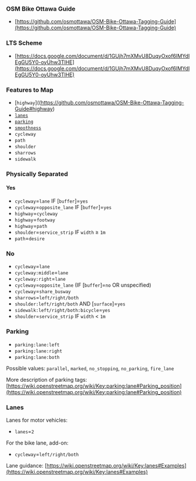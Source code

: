 ### OSM Bike Ottawa Guide

- [https://github.com/osmottawa/OSM-Bike-Ottawa-Tagging-Guide](https://github.com/osmottawa/OSM-Bike-Ottawa-Tagging-Guide)

### LTS Scheme

- [https://docs.google.com/document/d/1GUjh7mXMvU8DuqyOxof6IMYdlEgGU5Y0-oyUhw3TlHE](https://docs.google.com/document/d/1GUjh7mXMvU8DuqyOxof6IMYdlEgGU5Y0-oyUhw3TlHE)

### Features to Map

- [`highway`]((https://github.com/osmottawa/OSM-Bike-Ottawa-Tagging-Guide#highway)
- [`lanes`](https://github.com/osmottawa/OSM-Bike-Ottawa-Tagging-Guide#lane-configuration)
- [`parking`](https://github.com/osmottawa/OSM-Bike-Ottawa-Tagging-Guide#parking)
- [`smoothness`](https://github.com/osmottawa/OSM-Bike-Ottawa-Tagging-Guide#smoothness)
- `cycleway`
- `path`
- `shoulder`
- `sharrows`
- `sidewalk`

### Physically Separated

#### Yes

- `cycleway`=`lane` IF [`buffer`]=`yes`
- `cycleway`=`opposite_lane` IF [`buffer`]=`yes`
- `highway`=`cycleway`
- `highway`=`footway`
- `highway`=`path`
- `shoulder`=`service_strip` IF `width` ≥ `1m`
- `path`=`desire`

### No

- `cycleway`=`lane`
- `cycleway:middle`=`lane`
- `cycleway:right`=`lane`
- `cycleway`=`opposite_lane` (IF [`buffer`]=`no` OR unspecified)
- `cycleway`=`share_busway`
- `sharrows`=`left/right/both`
- `shoulder:left/right/both` AND [`surface`]=`yes`
- `sidewalk:left/right/both:bicycle`=`yes`
- `shoulder`=`service_strip` IF `width` < `1m`

### Parking

- `parking:lane:left`
- `parking:lane:right`
- `parking:lane:both`

Possible values: `parallel`, `marked`, `no_stopping`, `no_parking`, `fire_lane`

More description of parking tags: [https://wiki.openstreetmap.org/wiki/Key:parking:lane#Parking_position](https://wiki.openstreetmap.org/wiki/Key:parking:lane#Parking_position)

### Lanes

Lanes for motor vehicles:

- `lanes`=`2`

For the bike lane, add-on:

- `cycleway`=`left/right/both`

Lane guidance: [https://wiki.openstreetmap.org/wiki/Key:lanes#Examples](https://wiki.openstreetmap.org/wiki/Key:lanes#Examples)